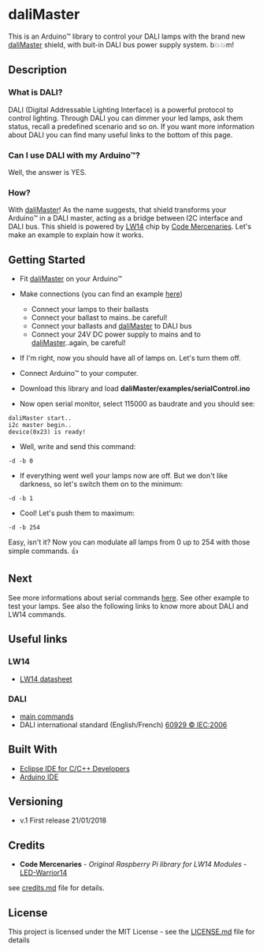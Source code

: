 # daliMaster

This is an Arduino™ library to control your DALI lamps with the brand new [daliMaster](https://www.ebay.it/itm/DALI-Master-shield-for-Arduino-UNO/253974008596?hash=item3b2207d314:g:yMAAAOSwAbxb6T0g:rk:1:pf:0) shield, with buit-in DALI bus power supply system. b:boom::boom:m!

## Description

### What is DALI?

DALI (Digital Addressable Lighting Interface) is a powerful protocol to control lighting. Through DALI you can dimmer your led lamps, ask them status, recall a predefined scenario and so on. If you want more information about DALI you can find many useful links to the bottom of this page.

### Can I use DALI with my Arduino™?

Well, the answer is YES.

### How?

With [daliMaster](https://www.ebay.it/itm/DALI-Master-shield-for-Arduino-UNO/253974008596?hash=item3b2207d314:g:yMAAAOSwAbxb6T0g:rk:1:pf:0)! As the name suggests, that shield transforms your Arduino™ in a DALI master, acting as a bridge between I2C interface and DALI bus. This shield is powered by [LW14](https://www.codemercs.com/downloads/ledwarrior/LW14_Datasheet.pdf) chip by [Code Mercenaries](https://www.codemercs.com/en/). Let's make an example to explain how it works.

## Getting Started

* Fit [daliMaster](https://www.ebay.it/itm/DALI-Master-shield-for-Arduino-UNO/253974008596?hash=item3b2207d314:g:yMAAAOSwAbxb6T0g:rk:1:pf:0) on your Arduino™

* Make connections (you can find an example [here](https://www.ebay.it/itm/DALI-Master-shield-for-Arduino-UNO/253974008596?hash=item3b2207d314:g:yMAAAOSwAbxb6T0g:rk:1:pf:0))
  * Connect your lamps to their ballasts
  * Connect your ballast to mains..be careful!
  * Connect your ballasts and [daliMaster](https://www.ebay.it/itm/DALI-Master-shield-for-Arduino-UNO/253974008596?hash=item3b2207d314:g:yMAAAOSwAbxb6T0g:rk:1:pf:0) to DALI bus
  * Connect your 24V DC power supply to mains and to [daliMaster](https://www.ebay.it/itm/DALI-Master-shield-for-Arduino-UNO/253974008596?hash=item3b2207d314:g:yMAAAOSwAbxb6T0g:rk:1:pf:0)..again, be careful!

* If I'm right, now you should have all of lamps on. Let's turn them off.

* Connect Arduino™ to your computer.

* Download this library and load **daliMaster/examples/serialControl.ino**

* Now open serial monitor, select 115000 as baudrate and you should see:
```
daliMaster start..
i2c master begin..
device(0x23) is ready!
```
* Well, write and send this command:
```
-d -b 0
```
* If everything went well your lamps now are off. But we don't like darkness, so let's switch them on to the minimum:
```
-d -b 1
```
* Cool! Let's push them to maximum:
```
-d -b 254
```
Easy, isn't it? Now you can modulate all lamps from 0 up to 254 with those simple commands. :thumbsup:

## Next

See more informations about serial commands [here](/examples/serialControl/README.MD). See other example to test your lamps. See also the following links to know more about DALI and LW14 commands.

## Useful links

### LW14
* [LW14 datasheet](https://www.codemercs.com/downloads/ledwarrior/LW14_Datasheet.pdf)

### DALI
* [main commands](http://www.tanzolab.it/www/CM3-HOME_test/dali_commands.pdf)
* DALI international standard (English/French) [60929 © IEC:2006](http://jnhb.fszjzx.com/upload/biaozhun/pdf/IEC60929Y2006.PDF)

## Built With

* [Eclipse IDE for C/C++ Developers](https://www.eclipse.org/downloads/packages/eclipse-ide-cc-developers/lunar)
* [Arduino IDE](https://www.arduino.cc/en/main/software)

## Versioning

* v.1 First release 21/01/2018

## Credits

* **Code Mercenaries** - *Original Raspberry Pi library for LW14 Modules* - [LED-Warrior14](https://www.codemercs.com/en/software)

see [credits.md](credits.md) file for details.

## License

This project is licensed under the MIT License - see the [LICENSE.md](LICENSE.md) file for details
